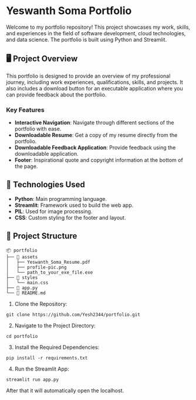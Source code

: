 # Yeswanth Soma Portfolio

Welcome to my portfolio repository! This project showcases my work, skills, and experiences in the field of software development, cloud technologies, and data science. The portfolio is built using Python and Streamlit.

## 🖥️ Project Overview

This portfolio is designed to provide an overview of my professional journey, including work experiences, qualifications, skills, and projects. It also includes a download button for an executable application where you can provide feedback about the portfolio.

### Key Features

- **Interactive Navigation**: Navigate through different sections of the portfolio with ease.
- **Downloadable Resume**: Get a copy of my resume directly from the portfolio.
- **Downloadable Feedback Application**: Provide feedback using the downloadable application.
- **Footer**: Inspirational quote and copyright information at the bottom of the page.

## 🚀 Technologies Used

- **Python**: Main programming language.
- **Streamlit**: Framework used to build the web app.
- **PIL**: Used for image processing.
- **CSS**: Custom styling for the footer and layout.

## 📂 Project Structure

```plaintext
📦 portfolio
├── 📁 assets
│   ├── Yeswanth_Soma_Resume.pdf
│   ├── profile-pic.png
│   └── path_to_your_exe_file.exe
├── 📁 styles
│   └── main.css
├── 📄 app.py
└── 📄 README.md
```
1. Clone the Repository:
```
git clone https://github.com/Yesh2344/portfolio.git
```
2. Navigate to the Project Directory:
```
cd portfolio
```
3. Install the Required Dependencies:
```
pip install -r requirements.txt
```
4. Run the Streamlit App:
```
streamlit run app.py
```
After that it will automatically open the localhost.
